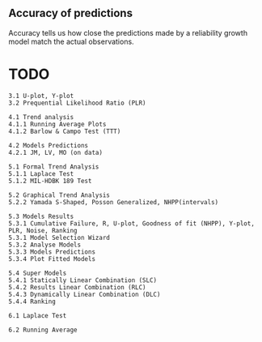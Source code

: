 ## Accuracy of predictions

Accuracy tells us how close the predictions made by a reliability growth model match the actual observations.

<!--- See: chapter 4 of the handbook. --->

# TODO

```
3.1 U-plot, Y-plot
3.2 Prequential Likelihood Ratio (PLR)

4.1 Trend analysis
4.1.1 Running Average Plots
4.1.2 Barlow & Campo Test (TTT)

4.2 Models Predictions
4.2.1 JM, LV, MO (on data)

5.1 Formal Trend Analysis
5.1.1 Laplace Test
5.1.2 MIL-HDBK 189 Test

5.2 Graphical Trend Analysis 
5.2.2 Yamada S-Shaped, Posson Generalized, NHPP(intervals)

5.3 Models Results 
5.3.1 Cumulative Failure, R, U-plot, Goodness of fit (NHPP), Y-plot, PLR, Noise, Ranking
5.3.1 Model Selection Wizard
5.3.2 Analyse Models
5.3.3 Models Predictions
5.3.4 Plot Fitted Models

5.4 Super Models
5.4.1 Statically Linear Combination (SLC)
5.4.2 Results Linear Combination (RLC)
5.4.3 Dynamically Linear Combination (DLC)
5.4.4 Ranking

6.1 Laplace Test

6.2 Running Average 
```



